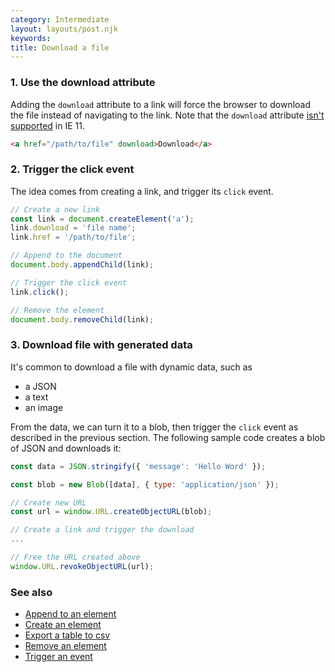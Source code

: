 ```yaml
---
category: Intermediate
layout: layouts/post.njk
keywords:
title: Download a file
---
```


### 1. Use the download attribute

Adding the `download` attribute to a link will force the browser to download the file instead of navigating to the link.
Note that the `download` attribute [isn't supported](https://caniuse.com/#feat=download) in IE 11.

```html
<a href="/path/to/file" download>Download</a>
```

### 2. Trigger the click event

The idea comes from creating a link, and trigger its `click` event.

```js
// Create a new link
const link = document.createElement('a');
link.download = 'file name';
link.href = '/path/to/file';

// Append to the document
document.body.appendChild(link);

// Trigger the click event
link.click();

// Remove the element
document.body.removeChild(link);
```

### 3. Download file with generated data

It's common to download a file with dynamic data, such as

-   a JSON
-   a text
-   an image

From the data, we can turn it to a blob, then trigger the `click` event as described in the previous section.
The following sample code creates a blob of JSON and downloads it:

```js
const data = JSON.stringify({ 'message': 'Hello Word' });

const blob = new Blob([data], { type: 'application/json' });

// Create new URL
const url = window.URL.createObjectURL(blob);

// Create a link and trigger the download
...

// Free the URL created above
window.URL.revokeObjectURL(url);
```

### See also

-   [Append to an element](/append-to-an-element)
-   [Create an element](/create-an-element)
-   [Export a table to csv](/export-a-table-to-csv)
-   [Remove an element](/remove-an-element)
-   [Trigger an event](/trigger-an-event)
